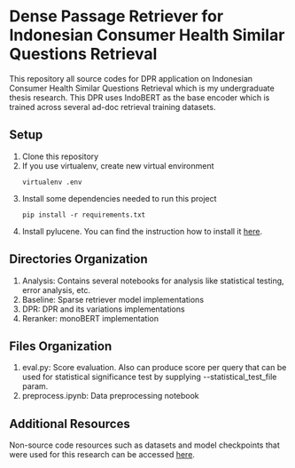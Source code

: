 # Dense Passage Retriever for Indonesian Consumer Health Similar Questions Retrieval

This repository all source codes for DPR application on Indonesian Consumer Health Similar Questions Retrieval which is my undergraduate thesis research.  This DPR uses IndoBERT as the base encoder which is trained across several ad-doc retrieval training datasets.

## Setup

1. Clone this repository
2. If you use virtualenv, create new virtual environment
   ```
   virtualenv .env
   ```
3. Install some dependencies needed to run this project
   ```
   pip install -r requirements.txt
4. Install pylucene. You can find the instruction how to install it [here](https://lucene.apache.org/pylucene/install.html).

## Directories Organization

1. Analysis: Contains several notebooks for analysis like statistical testing, error analysis, etc.
2. Baseline: Sparse retriever model implementations
3. DPR: DPR and its variations implementations
4. Reranker: monoBERT implementation

## Files Organization

1. eval.py: Score evaluation. Also can produce score per query that can be used for statistical significance test by supplying --statistical_test_file param.
2. preprocess.ipynb: Data preprocessing notebook

## Additional Resources

Non-source code resources such as datasets and model checkpoints that were used for this research can be accessed [here](https://univindonesia-my.sharepoint.com/personal/mahardika_krisna_office_ui_ac_id/_layouts/15/onedrive.aspx?ga=1&id=%2Fpersonal%2Fmahardika%5Fkrisna%5Foffice%5Fui%5Fac%5Fid%2FDocuments%2FDPR%20Indonesian%20Consumer%20Health%20Similar%20Questions%20Retrieval%2FDatas%2FTraining%20Datas%2FTTHealth%2FRaw%20Data).